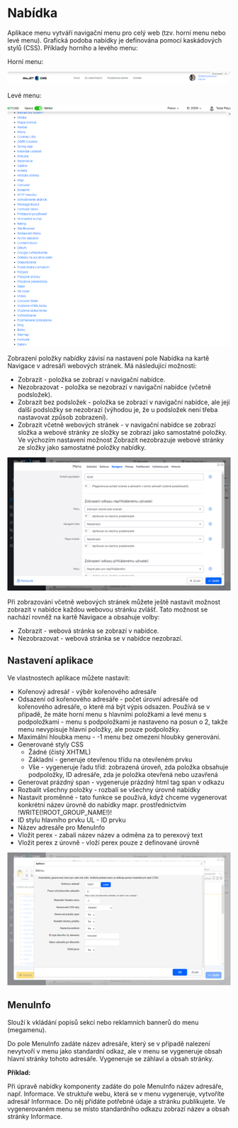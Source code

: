 # Nabídka

Aplikace menu vytváří navigační menu pro celý web (tzv. horní menu nebo levé menu). Grafická podoba nabídky je definována pomocí kaskádových stylů (CSS). Příklady horního a levého menu:

Horní menu:

![](top-menu.png)

Levé menu:

![](left-menu.png)

Zobrazení položky nabídky závisí na nastavení pole Nabídka na kartě Navigace v adresáři webových stránek. Má následující možnosti:
- Zobrazit - položka se zobrazí v navigační nabídce.
- Nezobrazovat - položka se nezobrazí v navigační nabídce (včetně podsložek).
- Zobrazit bez podsložek - položka se zobrazí v navigační nabídce, ale její další podsložky se nezobrazí (výhodou je, že u podsložek není třeba nastavovat způsob zobrazení).
- Zobrazit včetně webových stránek - v navigační nabídce se zobrazí složka a webové stránky ze složky se zobrazí jako samostatné položky. Ve výchozím nastavení možnost Zobrazit nezobrazuje webové stránky ze složky jako samostatné položky nabídky.

![](groups-dialog.png)

Při zobrazování včetně webových stránek můžete ještě nastavit možnost zobrazit v nabídce každou webovou stránku zvlášť. Tato možnost se nachází rovněž na kartě Navigace a obsahuje volby:
- Zobrazit - webová stránka se zobrazí v nabídce.
- Nezobrazovat - webová stránka se v nabídce nezobrazí.

## Nastavení aplikace

Ve vlastnostech aplikace můžete nastavit:
- Kořenový adresář - výběr kořenového adresáře
- Odsazení od kořenového adresáře - počet úrovní adresáře od kořenového adresáře, o které má být výpis odsazen. Používá se v případě, že máte horní menu s hlavními položkami a levé menu s podpoložkami - menu s podpoložkami je nastaveno na posun o 2, takže menu nevypisuje hlavní položky, ale pouze podpoložky.
- Maximální hloubka menu - -1 menu bez omezení hloubky generování.
- Generované styly CSS
  - Žádné (čistý XHTML)
  - Základní - generuje otevřenou třídu na otevřeném prvku
  - Vše - vygeneruje řadu tříd: zobrazená úroveň, zda položka obsahuje podpoložky, ID adresáře, zda je položka otevřená nebo uzavřená
- Generovat prázdný span - vygeneruje prázdný html tag span v odkazu
- Rozbalit všechny položky - rozbalí se všechny úrovně nabídky
- Nastavit proměnné - tato funkce se používá, když chceme vygenerovat konkrétní název úrovně do nabídky mapr. prostřednictvím !WRITE(!ROOT\_GROUP\_NAME!)!
- ID stylu hlavního prvku UL - ID prvku
- Název adresáře pro MenuInfo
- Vložit perex - zabalí název <span class="title">název</span> a odměna za to <span class="perex">perexový text</span>
- Vložit perex z úrovně - vloží perex pouze z definované úrovně

![](editor-dialog.png)

## MenuInfo

Slouží k vkládání popisů sekcí nebo reklamních bannerů do menu (megamenu).

Do pole MenuInfo zadáte název adresáře, který se v případě nalezení nevytvoří v menu jako standardní odkaz, ale v menu se vygeneruje obsah hlavní stránky tohoto adresáře. Vygeneruje se záhlaví a obsah stránky.

**Příklad:**

Při úpravě nabídky komponenty zadáte do pole MenuInfo název adresáře, např. Informace. Ve struktuře webu, která se v menu vygeneruje, vytvoříte adresář Informace. Do něj přidáte potřebné údaje a stránku publikujete. Ve vygenerovaném menu se místo standardního odkazu zobrazí název a obsah stránky Informace.
